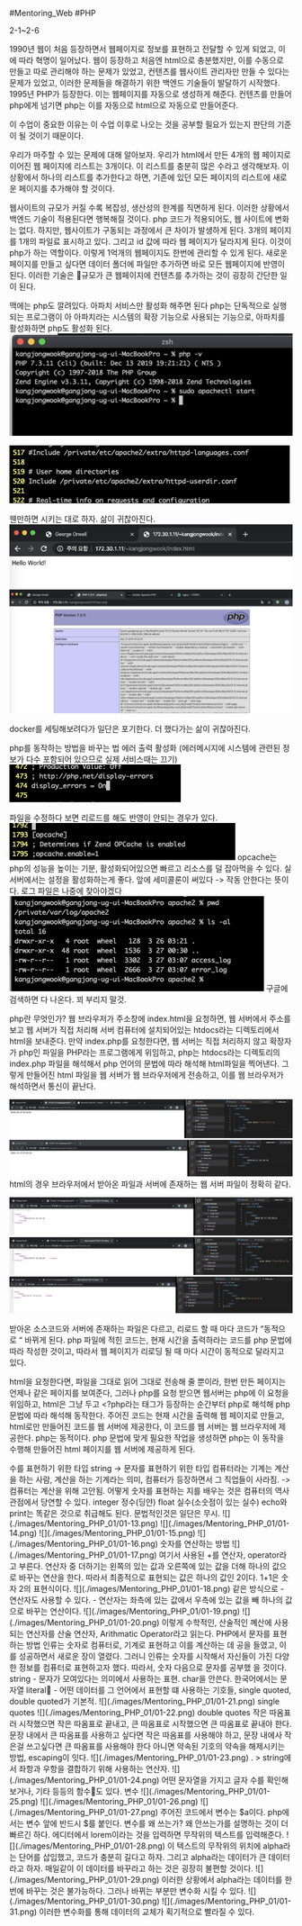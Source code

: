#Mentoring_Web #PHP

2-1~2-6

1990년 웹이 처음 등장하면서 웹페이지로 정보를 표현하고 전달할 수 있게 되었고, 이에 따라 혁명이 일어났다. 웹이 등장하고 처음엔 html으로 충분했지만, 이를 수동으로 만들고 따로 관리해야 하는 문제가 있었고, 컨텐츠를 웹사이트 관리자만 만들 수 있다는 문제가 있었고, 이러한 문제들을 해결하기 위한 백엔드 기술들이 발달하기 시작했다. 
1995년 PHP가 등장한다. 이는 웹페이지를 자동으로 생성하게 해준다. 컨텐츠를 만들어 php에게 넘기면 php는 이를 자동으로 html으로 자동으로 만들어준다. 

이 수업이 중요한 이유는 이 수업 이후로 나오는 것을 공부할 필요가 있는지 판단의 기준이 될 것이기 때문이다. 

우리가 마주할 수 있는 문제에 대해 알아보자. 우리가 html에서 만든 4개의 웹 페이지로 이어진 웹 페이지에 리스트는 3개이다. 이 리스트를 충분히 많은 수라고 생각해보자. 이 상황에서 하나의 리스트를 추가한다고 하면, 기존에 있던 모든 페이지의 리스트에 새로운 페이지를 추가해야 할 것이다.

웹사이트의 규모가 커질 수록 복잡성, 생산성의 한계를 직면하게 된다.  이러한 상황에서 백엔드 기술이 적용된다면 행복해질 것이다.
php 코드가 적용되어도, 웹 사이트에 변화는 없다. 하지만, 웹사이트가 구동되는 과정에서 큰 차이가 발생하게 된다. 
3개의 페이지를 1개의 파일료 표시하고 있다. 그리고 id 값에 따라 웹 페이지가 달라지게  된다. 이것이 php가 하는 역할이다.  이렇게 1억개의 웹페이지도 한번에 관리할 수 있게 된다. 
새로운 페이지를 만들고 싶다면 데이터 폴더에 파일만 추가하면 바로 모든 웹페이지에 반영이 된다. 이러한 기술은 규모가 큰 웹페이지에 컨텐츠를 추가하는 것이 굉장히 간단한 일이 된다. 

맥에는 php도 깔려있다. 아파치 서비스만 활성화 해주면 된다
php는 단독적으로 실행되는 프로그램이 아 아파치라는 시스템의 확장 기능으로 사용되는 기능으로, 아파치를 활성화하면 php도 활성화 된다.
![](./images/Mentoring_PHP_01/01-1.png)

![](./images/Mentoring_PHP_01/01-2.png)

웬만하면 시키는 대로 하자. 삶이 귀찮아진다.
![](./images/Mentoring_PHP_01/01-3.png)
![](./images/Mentoring_PHP_01/01-4.png)

docker를 세팅해보려다가 일단은 포기한다. 더 했다가는 삶이 귀찮아진다.

php를 동작하는 방법을 바꾸는 법
에러 출력 활성화 (에러메시지에 시스템에 관련된 정보가 다수 포함되어 있으므로 실제 서비스때는 끄기)
![](./images/Mentoring_PHP_01/01-5.png)

파일을 수정하다 보면 리로드를 해도 반영이 안되는 경우가 있다.
![](./images/Mentoring_PHP_01/01-6.png)
opcache는 php의 성능을 높이는 기분, 활성화되어있으면 빠르고 리소스를 덜 잡아먹을 수 있다. 실 서버에서는 설정을 활성화하는게 좋다. 앞에 세미콜론이 써있다 -> 작동 안한다는 뜻이다.
로그 파일은 나중에 찾아야겠다 
![](./images/Mentoring_PHP_01/01-7.png)
구글에 검색하면 다 나온다. 꾀 부리지 말것.

php란 무엇인가?
웹 브라우저가 주소창에  index.html을 요청하면, 웹 서버에서 주소를 보고 웹 서버가 직접 처리해 서버 컴퓨터에 설치되어있는 htdocs라는 디렉토리에서 html을 보내준다.
만약 index.php를 요청한다면, 웹 서버는 직접 처리하지 않고 확장자가 php인 파일을 PHP라는 프로그램에게 위임하고, php는 htdocs라는 디렉토리의 index.php 파일을 해석해서 php 언어의 문법에 따라 해석해 html파일을 찍어낸다. 그렇게 만들어진 html 파일을 웹 서버가 웹 브라우저에게 전송하고, 이를 웹 브라우저가 해석하면서 통신이 끝난다.

![](./images/Mentoring_PHP_01/01-8.png)
![](./images/Mentoring_PHP_01/01-9.png)
html의 경우 브라우저에서 받아온 파일과 서버에 존재하는 웹 서버 파일이 정확히 같다.


![](./images/Mentoring_PHP_01/01-10.png)
![](./images/Mentoring_PHP_01/01-11.png)
![](./images/Mentoring_PHP_01/01-12.png)

받아온 소스코드와 서버에 존재하는 파일은 다르고, 리로드 할 때 마다 코드가 “동적으로 “ 바뀌게 된다.
php 파일에 적힌 코드는, 현재 시간을 출력하라는 코드를 php 문법에 따라 작성한 것이고, 따라서 웹 페이지가 리로딩 될 때 마다 시간이 동적으로 달라지고 있다. 

html을 요청한다면, 파일을 그대로 읽어 그대로 전송해 줄 뿐이라, 한번 만든 페이지는 언제나 같은 페이지를 보여준다, 그러나 php를 요청 받으면 웹서버는 php에 이 요청을 위임하고, html은 그냥 두고 <?php라는 태그가 등장하는 순간부터 php로 해석해 php 문법에 따라 해석해 동작한다. 
주어진 코드는 현재 시간을 출력해 웹 페이지로 만들고, html로만 만들어진 코드를 웹 서버에 제공한다, 이 코드를 웹 서버는 웹 브라우저에 제공한다. 
php는 동적이다. php 문법에 맞게 필요한 작업을 생성하면 php는 이 동작을 수행해 만들어진 html 페이지를 웹 서버에 제공하게 된다. 
<?php 안쪽에선 php로 처리되고, 이 바깥에서는 php가 아닌 것으로 처리된다.

프로그래밍 언어를 사용하는 것은, 데이터를 어떠한 의도에 따라 처리하기 위함이다. 그렇기 때문에, 프로그래밍을 배우는 것은  그 컴퓨터 언어가 어떤 데이터 형식들을 제공하는지 알아가는 과정과, 그 데이터 타입 별로 어떻게 처리하는 벙법을 언어가 제공하는지 알아가는 과정이다.

integer, float -> 수를 표현하기 위한 타입
string -> 문자를 표현하기 위한 타입

컴퓨터라는 기계는 계산을 하는 사람, 계산을 하는 기계라는 의미, 컴퓨터가 등장하면서 그 직업들이 사라짐. -> 컴퓨터는 계산을 위해 고안됨.
어떻게 숫자를 표현하는 지를 배우는 것은 컴퓨터의 역사 관점에서 당연할 수 있다.

integer  정수(딩얀)
float  실수(소숫점이 있는 실수)

echo와 print는 똑같은 것으로 취급해도 된다.  문법적인것은 일단은 무시.

![](./images/Mentoring_PHP_01/01-13.png)
![](./images/Mentoring_PHP_01/01-14.png)
![](./images/Mentoring_PHP_01/01-15.png)
![](./images/Mentoring_PHP_01/01-16.png)

숫자를 연산하는 방법

![](./images/Mentoring_PHP_01/01-17.png)
여기서 사용된 +를 연산자, operator라고 부른다. 연산자 중 더하기는 왼쪽의 있는 값과 오른쪽에 있는 값을 더해 하나의 값으로 바꾸는 연산을 한다. 따라서 최종적으로 표현되는 값은 하나의 값인 2이다. 1+1은 숫자 2의 표현식이다.
![](./images/Mentoring_PHP_01/01-18.png)
같은 방식으로 - 연산자도 사용할 수 있다. - 연산자는 좌측에 있는 값에서 우측에 있는 값을 빼 하나의 값으로 바꾸는 연산이다. 

![](./images/Mentoring_PHP_01/01-19.png)
![](./images/Mentoring_PHP_01/01-20.png)
이렇게 수학적인, 산술적인 꼐산에 사용되는 연산자를 산술 연산자, Arithmatic Operator라고 읽는다.

PHP에서 문자를 표현하는 방법
인류는 숫자로 컴퓨터로, 기계로 표현하고 이를 계산하는 데 공을 들였고, 이를 성공하면서 새로운 장이 열렸다. 그러니 인류는 숫자를 시작해서 자신들이 가진 다양한 정보를 컴퓨터로 표현하고자 했다. 따라서, 숫자 다음으로 문자를 공부했 을 것이다. 

string - 문자가 모여있다는 의미에서 사용하는 표현. char을 안쓴다. 한국어에서는 문자열
literal - 어떤 데이터를 그 언어에서 표현할 떄 사용하는 기호들, single quoted, double quoted가 기본적.

![](./images/Mentoring_PHP_01/01-21.png)

single quotes
![](./images/Mentoring_PHP_01/01-22.png)
double quotes
작은 따옴표러 시작했으면 작은 따옴표로 끝내고, 큰 따옴표로 시작했으면 큰 따옴표로 끝내야 한다.
문장 내에서 큰 따옴표를 사용하고 싶다면 작은 따옴표를 사용해야 하고, 문장 내에사 작은걸 쓰고싶다면 큰 따옴표를 사용해야 한다
아니면 약속된 기호의 약속을 해제시키는 방법, escaping이 잇다.
![](./images/Mentoring_PHP_01/01-23.png)
. > string에서 좌항과 우항을 결합하기 위해 사용하는 연산자.
![](./images/Mentoring_PHP_01/01-24.png)
어떤 문자열을 가지고 글자 수를 확인해보거나, 기타 등등의 함수도 있다.
변수
![](./images/Mentoring_PHP_01/01-25.png)

![](./images/Mentoring_PHP_01/01-26.png)
![](./images/Mentoring_PHP_01/01-27.png)
주어진 코드에서 변수는 $a이다. php에서는 변수 앞에 반드시 $를 붙인다. 
변수를 왜 쓰는가? 왜 안쓰는가를 설명하는 것이 더 빠르긴 하다. 
에디터에서 lorem이라는 것을 입력하면 무작위의 텍스트를 입력해준다.
![](./images/Mentoring_PHP_01/01-28.png)
이 텍스트의 무작위의 위치에 alpha라는 단어를 삽입했고, 코드가 충분히 길다고 하자. 그리고 alpha라는 데이터가 큰 데이터라고 하자. 매일같이 이 데이터를 바꾸라고 하는 것은 굉장히 불편할 것이다.

![](./images/Mentoring_PHP_01/01-29.png)
이러한 상황에서 alpha라는 데이터를 한번에 바꾸는 것은 불가능하다. 그러나 바뀌는 부분만 변수화 시킬 수 있다. 

![](./images/Mentoring_PHP_01/01-30.png)
![](./images/Mentoring_PHP_01/01-31.png)
이러한 변수화를 통해 데이터의 교체가 획기적으로 빨라질 수 있다.

